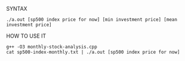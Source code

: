SYNTAX
```
./a.out [sp500 index price for now] [min investment price] [mean investment price]
```

HOW TO USE IT
```
g++ -O3 monthly-stock-analysis.cpp
cat sp500-index-monthly.txt | ./a.out [sp500 index price for now]
```

